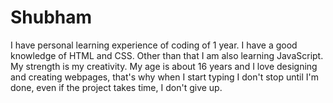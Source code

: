 # Shubham
I have personal learning experience of coding of 1 year. I have a good knowledge of HTML and CSS. Other than that I am also learning JavaScript. My strength is my creativity. My age is about 16 years and I love designing and creating webpages, that's why when I start typing I don't stop until I'm done, even if the project takes time, I don't give up.
